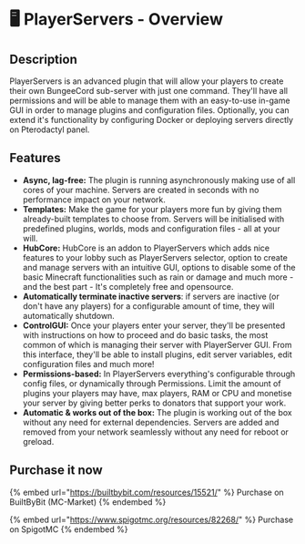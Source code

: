 # 🖥 PlayerServers - Overview

## Description

PlayerServers is an advanced plugin that will allow your players to create their own BungeeCord sub-server with just one command. They'll have all permissions and will be able to manage them with an easy-to-use in-game GUI in order to manage plugins and configuration files. Optionally, you can extend it's functionality by configuring Docker or deploying servers directly on Pterodactyl panel.

## Features

* **Async, lag-free:** The plugin is running asynchronously making use of all cores of your machine. Servers are created in seconds with no performance impact on your network.
* **Templates:** Make the game for your players more fun by giving them already-built templates to choose from. Servers will be initialised with predefined plugins, worlds, mods and configuration files - all at your will.
* **HubCore:** HubCore is an addon to PlayerServers which adds nice features to your lobby such as PlayerServers selector, option to create and manage servers with an intuitive GUI, options to disable some of the basic Minecraft functionalities such as rain or damage and much more - and the best part - It's completely free and opensource.
* **Automatically terminate inactive servers**: if servers are inactive (or don't have any players) for a configurable amount of time, they will automatically shutdown.
* **ControlGUI:** Once your players enter your server, they'll be presented with instructions on how to proceed and do basic tasks, the most common of which is managing their server with PlayerServer GUI. From this interface, they'll be able to install plugins, edit server variables, edit configuration files and much more!
* **Permissions-based:** In PlayerServers everything's configurable through config files, or dynamically through Permissions. Limit the amount of plugins your players may have, max players, RAM or CPU and monetise your server by giving better perks to donators that support your work.
* **Automatic & works out of the box:** The plugin is working out of the box without any need for external dependencies. Servers are added and removed from your network seamlessly without any need for reboot or greload.

## Purchase it now

{% embed url="https://builtbybit.com/resources/15521/" %}
Purchase on BuiltByBit (MC-Market)
{% endembed %}

{% embed url="https://www.spigotmc.org/resources/82268/" %}
Purchase on SpigotMC
{% endembed %}
